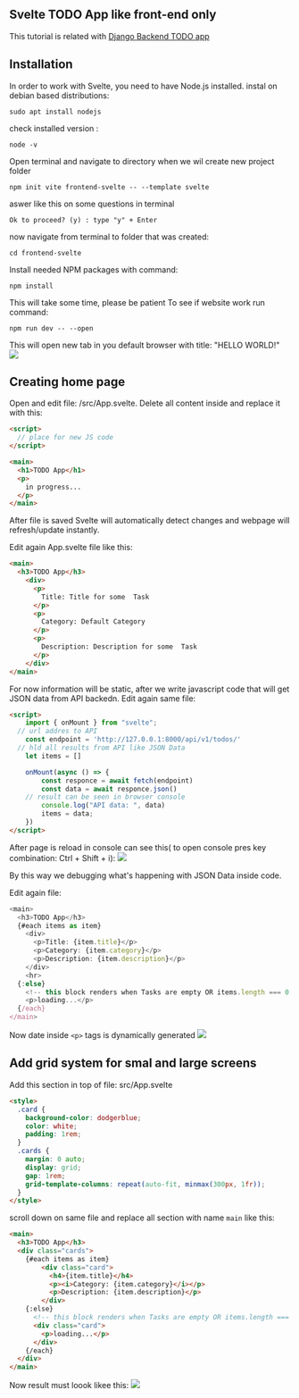 ## Svelte TODO App like front-end only 
This tutorial is related with [Django Backend TODO app](https://github.com/sivanov/api-django)

##  Installation
In order to work with Svelte, you need to have Node.js installed.
instal on debian based distributions:
```
sudo apt install nodejs
```
check installed version :
```
node -v
```

Open terminal and navigate to directory when we wil create new project folder

```
npm init vite frontend-svelte -- --template svelte
```
aswer like this on some questions in terminal
```
Ok to proceed? (y) : type "y" + Enter
```
now navigate from terminal to folder that was created:
```
cd frontend-svelte
```
Install needed  NPM packages with command:
```
npm install
```
This will take some time, please be patient
To see if website work run command:
```
npm run dev -- --open
```
This will open new tab in you default browser with title: "HELLO WORLD!"
![](./screenshots/svelte-default-home-page.png)

## Creating home page
Open and edit file: /src/App.svelte. Delete all content inside and replace it with this:
```html
<script>
  // place for new JS code
</script>

<main>
  <h1>TODO App</h1>
  <p>
    in progress...
  </p>
</main>
```
After file is saved Svelte will automatically detect changes and webpage will refresh/update instantly.

Edit again App.svelte file like this:
```html
<main>
  <h3>TODO App</h3>
    <div>
      <p>
        Title: Title for some  Task
      </p>
      <p>
        Category: Default Category
      </p>
      <p>
        Description: Description for some  Task
      </p>
    </div>  
</main>
```
For now information will be static, after we write javascript code that will get JSON data from API backedn.
Edit again same file:
```html
<script>
	import { onMount } from "svelte";
  // url addres to API
	const endpoint = 'http://127.0.0.1:8000/api/v1/todos/'
  // hld all results from API like JSON Data
	let items = []

	onMount(async () => {
		const responce = await fetch(endpoint)
		const data = await responce.json()
    // result can be seen in browser console
		console.log("API data: ", data)
		items = data;
	})
</script>
```
After page is reload in console can see this( to open console pres key combination: Ctrl + Shift + i):
![](./screenshots/svelte-api-request-json-data.png)

By this way we debugging what's happening with JSON Data inside code.

Edit again file:
```js
<main>
  <h3>TODO App</h3>
  {#each items as item}
    <div>
      <p>Title: {item.title}</p>
      <p>Category: {item.category}</p>
      <p>Description: {item.description}</p>
    </div>
    <hr>
  {:else}
    <!-- this block renders when Tasks are empty OR items.length === 0 -->
    <p>loading...</p>
  {/each}
</main>
```
Now date inside ```<p>``` tags is dynamically generated
![](./screenshots/svelte-api-show-data-from-json-dinamically.png)


## Add grid system for smal and  large screens

Add this section in top of file: src/App.svelte
```html
<style>
  .card {
    background-color: dodgerblue;
    color: white;
    padding: 1rem;
  }
  .cards {
    margin: 0 auto;
    display: grid;
    gap: 1rem;
    grid-template-columns: repeat(auto-fit, minmax(300px, 1fr));
  }
</style>
```
scroll down on same file and replace  all section with name ```main``` like this:
```html
<main>
  <h3>TODO App</h3>
  <div class="cards">
    {#each items as item}
        <div class="card">
          <h4>{item.title}</h4>
          <p><i>Category: {item.category}</i></p>
          <p>Description: {item.description}</p>
        </div>
    {:else}
      <!-- this block renders when Tasks are empty OR items.length === 0 -->
      <div class="card">
        <p>loading...</p>
      </div>
    {/each}
  </div> 
</main>
```

Now result must loook likee this:
![](./screenshots/svelte-css-grid-home-page.png)